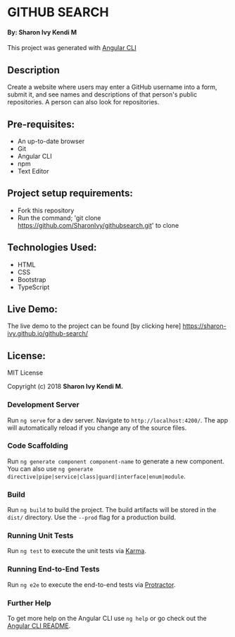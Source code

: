 # GITHUB SEARCH

#### By: Sharon Ivy Kendi M

This project was generated with [Angular CLI](https://github.com/angular/angular-cli)

## Description
Create a website where users may enter a GitHub username into a form, submit it, and see names and descriptions of that person's public repositories. A person can also look for repositories.

## Pre-requisites:
* An up-to-date browser
* Git
* Angular CLI
* npm
* Text Editor

## Project setup requirements:
  * Fork this repository
  * Run the command;
    'git clone https://github.com/SharonIvy/githubsearch.git' to clone

## Technologies Used:
* HTML
* CSS
* Bootstrap
* TypeScript

## Live Demo:
The live demo to the project can be found [by clicking here] https://sharon-ivy.github.io/github-search/

## License:
  MIT License

  Copyright (c) 2018 **Sharon Ivy Kendi M.**

### Development Server
Run `ng serve` for a dev server. Navigate to `http://localhost:4200/`. The app will automatically reload if you change any of the source files.

### Code Scaffolding
Run `ng generate component component-name` to generate a new component. You can also use `ng generate directive|pipe|service|class|guard|interface|enum|module`.

### Build
Run `ng build` to build the project. The build artifacts will be stored in the `dist/` directory. Use the `--prod` flag for a production build.

### Running Unit Tests
Run `ng test` to execute the unit tests via [Karma](https://karma-runner.github.io).

### Running End-to-End Tests
Run `ng e2e` to execute the end-to-end tests via [Protractor](http://www.protractortest.org/).

### Further Help
To get more help on the Angular CLI use `ng help` or go check out the [Angular CLI README](https://github.com/angular/angular-cli/blob/master/README.md).
